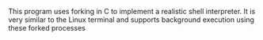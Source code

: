 This program uses forking in C to implement a realistic shell interpreter.
It is very similar to the Linux terminal and supports background execution using these forked processes
